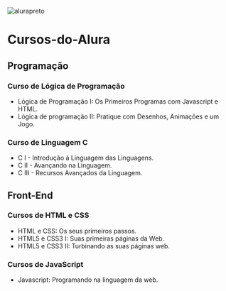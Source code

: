 ![alurapreto](https://cloud.githubusercontent.com/assets/13922354/25290016/809ef598-26a2-11e7-8a3a-4a617b077517.png)

# Cursos-do-Alura

## Programação
### Curso de Lógica de Programação
- Lógica de Programação I: Os Primeiros Programas com Javascript e HTML.
- Lógica de programação II: Pratique com Desenhos, Animações e um Jogo.

### Curso de Linguagem C
- C I - Introdução à Linguagem das Linguagens.
- C II - Avançando na Linguagem.
- C III - Recursos Avançados da Linguagem.


## Front-End
### Cursos de HTML e CSS
- HTML e CSS: Os seus primeiros passos.
- HTML5 e CSS3 I: Suas primeiras páginas da Web.
- HTML5 e CSS3 II: Turbinando as suas páginas web.


### Cursos de JavaScript
- Javascript: Programando na linguagem da web.
